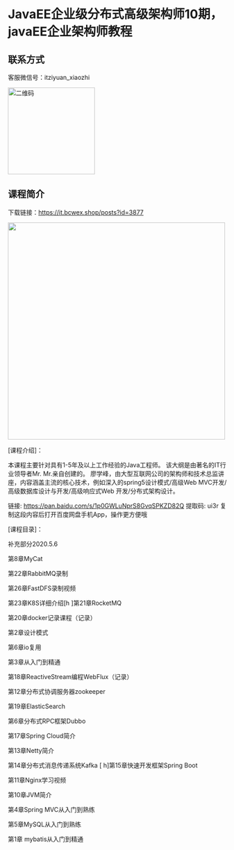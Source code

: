 # JavaEE企业级分布式高级架构师10期，javaEE企业架构师教程

## 联系方式

客服微信号：itziyuan_xiaozhi

<img src="https://ziyuanyun.oss-cn-guangzhou.aliyuncs.com/common/20240614073449/666b82192834a.jpg" width="200" height="200" alt="二维码">

## 课程简介

下载链接：https://it.bcwex.shop/posts?id=3877

<img src="https://ziyuanyun.oss-cn-guangzhou.aliyuncs.com/yun/20240515185404/6644944c3b4e2.jpg" width="500" alt="">

  [课程介绍]：

 本课程主要针对具有1-5年及以上工作经验的Java工程师。 该大纲是由著名的IT行业领导者Mr. Mr.亲自创建的。 廖学峰，由大型互联网公司的架构师和技术总监讲座，内容涵盖主流的核心技术，例如深入的spring5设计模式/高级Web MVC开发/高级数据库设计与开发/高级响应式Web 开发/分布式架构设计。

 链接: https://pan.baidu.com/s/1p0GWLuNprS8GvqSPKZD82Q 提取码: ui3r 复制这段内容后打开百度网盘手机App，操作更方便哦



 [课程目录]：

 补充部分2020.5.6

 第8章MyCat

 第22章RabbitMQ录制

 第26章FastDFS录制视频

 第23章K8S详细介绍[h ]第21章RocketMQ

 第20章docker记录课程（记录）

 第2章设计模式

 第6章io复用

 第3章从入门到精通

 第18章ReactiveStream编程WebFlux（记录）

 第12章分布式协调服务器zookeeper

 第19章ElasticSearch

 第6章分布式RPC框架Dubbo

 第17章Spring Cloud简介

 第13章Netty简介

 第14章分布式消息传递系统Kafka [ h]第15章快速开发框架Spring Boot

 第11章Nginx学习视频

 第10章JVM简介

 第4章Spring MVC从入门到熟练

 第5章MySQL从入门到熟练

 第1章 mybatis从入门到精通

  